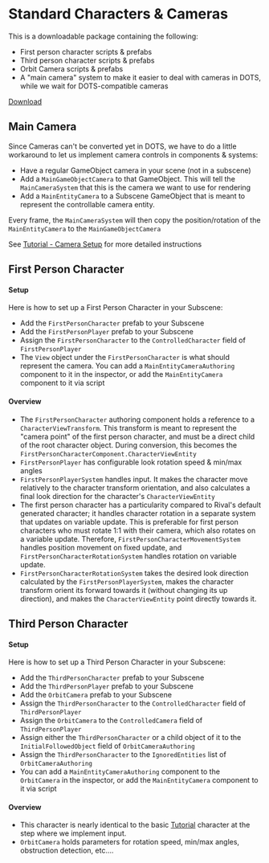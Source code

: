 
# Standard Characters & Cameras

This is a downloadable package containing the following:
* First person character scripts & prefabs
* Third person character scripts & prefabs
* Orbit Camera scripts & prefabs
* A "main camera" system to make it easier to deal with cameras in DOTS, while we wait for DOTS-compatible cameras

[Download](./Downloads/Rival_StandardCharactersAndCameras.unitypackage)


## Main Camera
Since Cameras can't be converted yet in DOTS, we have to do a little workaround to let us implement camera controls in components & systems:
* Have a regular GameObject camera in your scene (not in a subscene)
* Add a `MainGameObjectCamera` to that GameObject. This will tell the `MainCameraSystem` that this is the camera we want to use for rendering
* Add a `MainEntityCamera` to a Subscene GameObject that is meant to represent the controllable camera entity.

Every frame, the `MainCameraSystem` will then copy the position/rotation of the `MainEntityCamera` to the `MainGameObjectCamera`

See [Tutorial - Camera Setup](./Tutorial/tutorial-camera.md) for more detailed instructions


## First Person Character

#### Setup
Here is how to set up a First Person Character in your Subscene:
* Add the `FirstPersonCharacter` prefab to your Subscene
* Add the `FirstPersonPlayer` prefab to your Subscene
* Assign the `FirstPersonCharacter` to the `ControlledCharacter` field of `FirstPersonPlayer`
* The `View` object under the `FirstPersonCharacter` is what should represent the camera. You can add a `MainEntityCameraAuthoring` component to it in the inspector, or add the `MainEntityCamera` component to it via script

#### Overview
* The `FirstPersonCharacter` authoring component holds a reference to a `CharacterViewTransform`. This transform is meant to represent the "camera point" of the first person character, and must be a direct child of the root character object. During conversion, this becomes the `FirstPersonCharacterComponent.CharacterViewEntity`
* `FirstPersonPlayer` has configurable look rotation speed & min/max angles
* `FirstPersonPlayerSystem` handles input. It makes the character move relatively to the character transform orientation, and also calculates a final look direction for the character's `CharacterViewEntity`
* The first person character has a particularity compared to Rival's default generated character; it handles character rotation in a separate system that updates on variable update. This is preferable for first person characters who must rotate 1:1 with their camera, which also rotates on a variable update. Therefore, `FirstPersonCharacterMovementSystem` handles position movement on fixed update, and `FirstPersonCharacterRotationSystem` handles rotation on variable update.
* `FirstPersonCharacterRotationSystem` takes the desired look direction calculated by the `FirstPersonPlayerSystem`, makes the character transform orient its forward towards it (without changing its up direction), and makes the `CharacterViewEntity` point directly towards it.


## Third Person Character

#### Setup
Here is how to set up a Third Person Character in your Subscene:
* Add the `ThirdPersonCharacter` prefab to your Subscene
* Add the `ThirdPersonPlayer` prefab to your Subscene
* Add the `OrbitCamera` prefab to your Subscene
* Assign the `ThirdPersonCharacter` to the `ControlledCharacter` field of `ThirdPersonPlayer`
* Assign the `OrbitCamera` to the `ControlledCamera` field of `ThirdPersonPlayer`
* Assign either the `ThirdPersonCharacter` or a child object of it to the `InitialFollowedObject` field of `OrbitCameraAuthoring`
* Assign the `ThirdPersonCharacter` to the `IgnoredEntities` list of `OrbitCameraAuthoring`
* You can add a `MainEntityCameraAuthoring` component to the `OrbitCamera` in the inspector, or add the `MainEntityCamera` component to it via script

#### Overview
* This character is nearly identical to the basic [Tutorial](./tutorial.md) character at the step where we implement input.
* `OrbitCamera` holds parameters for rotation speed, min/max angles, obstruction detection, etc....